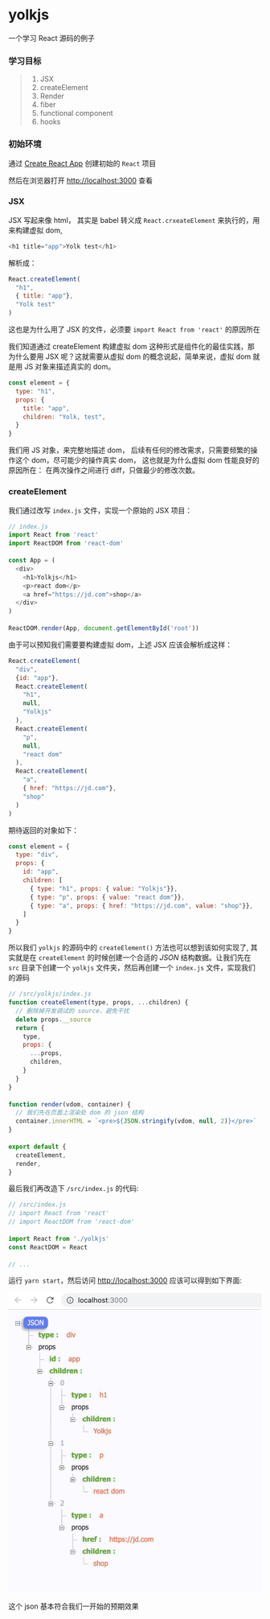 # yolkjs

一个学习 React 源码的例子

### 学习目标
> 1. JSX
> 2. createElement
> 3. Render
> 4. fiber
> 5. functional component
> 6. hooks


### 初始环境

通过 [Create React App](https://github.com/facebook/create-react-app) 创建初始的 `React` 项目

然后在浏览器打开 [http://localhost:3000](http://localhost:3000) 查看

### JSX 

JSX 写起来像 html， 其实是 babel 转义成 `React.crxeateElement` 来执行的，用来构建虚拟 dom,

```js
<h1 title="app">Yolk test</h1>
```

解析成：
```js
React.createElement(
  "h1",
  { title: "app"},
  "Yolk test"
)
```

这也是为什么用了 JSX 的文件，必须要 `import React from 'react'` 的原因所在

我们知道通过 createElement 构建虚拟 dom 这种形式是组件化的最佳实践，那为什么要用 JSX 呢？这就需要从虚拟 dom 的概念说起，简单来说，虚拟 dom 就是用 JS 对象来描述真实的 dom。

```js
const element = {
  type: "h1",
  props: {
    title: "app",
    children: "Yolk, test",
  }
}
```

我们用 JS 对象，来完整地描述 dom， 后续有任何的修改需求，只需要频繁的操作这个 dom，尽可能少的操作真实 dom， 这也就是为什么虚拟 dom 性能良好的原因所在： 在两次操作之间进行 diff，只做最少的修改次数。

### createElement

我们通过改写 `index.js` 文件，实现一个原始的 JSX 项目：

```js
// index.js
import React from 'react'
import ReactDOM from 'react-dom'

const App = (
  <div>
    <h1>Yolkjs</h1>
    <p>react dom</p>
    <a href="https://jd.com">shop</a>
  </div>
)

ReactDOM.render(App, document.getElementById('root'))

```

由于可以预知我们需要要构建虚拟 dom，上述 JSX 应该会解析成这样：

```js
React.createElement(
  "div",
  {id: "app"},
  React.createElement(
    "h1",
    null,
    "Yolkjs"
  ),
  React.createElement(
    "p",
    null,
    "react dom"
  ),
  React.createElement(
    "a",
    { href: "https://jd.com"},
    "shop"
  )
)
```

期待返回的对象如下：

```js
const element = {
  type: "div",
  props: {
    id: "app",
    children: [
      { type: "h1", props: { value: "Yolkjs"}},
      { type: "p", props: { value: "react dom"}},
      { type: "a", props: { href: "https://jd.com", value: "shop"}},
    ]
  }
}
```

所以我们 `yolkjs` 的源码中的 `createElement()` 方法也可以想到该如何实现了, 其实就是在 `createElement` 的时候创建一个合适的 *JSON* 结构数据。让我们先在 `src` 目录下创建一个 `yolkjs` 文件夹，然后再创建一个 `index.js` 文件，实现我们的源码

```js
// /src/yolkjs/index.js
function createElement(type, props, ...children) {
  // 删除掉开发调试的 source，避免干扰
  delete props.__source
  return {
    type,
    props: {
      ...props,
      children,
    }
  }
}

function render(vdom, container) {
  // 我们先在页面上渲染处 dom 的 json 结构
  container.innerHTML = `<pre>${JSON.stringify(vdom, null, 2)}</pre>`
}

export default {
  createElement,
  render,
}

```

最后我们再改造下 `/src/index.js` 的代码:

```js
// /src/index.js
// import React from 'react'
// import ReactDOM from 'react-dom'

import React from './yolkjs'
const ReactDOM = React

// ...
```

运行 `yarn start`，然后访问 [http://localhost:3000](http://localhost:3000) 应该可以得到如下界面:

![初始版 yolkjs json](/static/json.jpg)

这个 json 基本符合我们一开始的预期效果